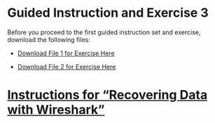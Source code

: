 Guided Instruction and Exercise 3
=================================

Before you proceed to the first guided instruction set and exercise, download
the following files:

-   [Download File 1 for Exercise Here](https://github.com/GA-CyberWorkforceAcademy/Wireshark/raw/master/PCAP_Samples/http_images.pcapng)

-   [Download File 2 for Exercise Here](https://github.com/GA-CyberWorkforceAcademy/Wireshark/raw/master/PCAP_Samples/ftp.pcapng)

[Instructions for “Recovering Data with Wireshark”](https://ga-cyberworkforceacademy.github.io/Wireshark/Exercise_3)
=================================================

